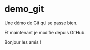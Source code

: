 # demo_git
Une démo de Git qui se passe bien.

Et maintenant je modifie depuis GitHub.

Bonjour les amis !
